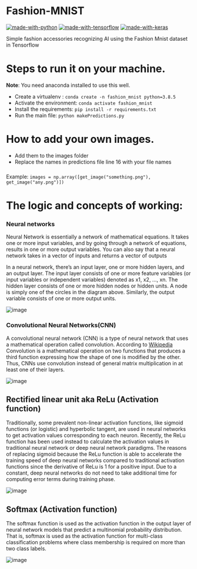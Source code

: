 # Fashion-MNIST

[![made-with-python](https://camo.githubusercontent.com/a71f1a20d58a3506dd5f32dcb31461bd5102a0bd33dbf49db9195c589eaca8d7/68747470733a2f2f696d672e736869656c64732e696f2f62616467652f707974686f6e2532302d2532333134333534432e7376673f267374796c653d666f722d7468652d6261646765266c6f676f3d707974686f6e266c6f676f436f6c6f723d7768697465)](https://www.python.org/) [![made-with-tensorflow](https://camo.githubusercontent.com/4058e4719e56be216f2464f47def2f62540a0775acfde94a782f4e1aa9607db7/68747470733a2f2f696d672e736869656c64732e696f2f62616467652f54656e736f72466c6f772532302d2532334646364630302e7376673f267374796c653d666f722d7468652d6261646765266c6f676f3d54656e736f72466c6f77266c6f676f436f6c6f723d7768697465)](https://www.tensorflow.org/) [![made-with-keras](https://camo.githubusercontent.com/6282c49f57e9f0ba6b0229225455adc37632dd160625673f1faa03604a0ac42d/68747470733a2f2f696d672e736869656c64732e696f2f62616467652f4b657261732532302d2532334430303030302e7376673f267374796c653d666f722d7468652d6261646765266c6f676f3d4b65726173266c6f676f436f6c6f723d7768697465)](https://keras.io/)




Simple fashion accessories recognizing AI using the Fashion Mnist dataset in Tensorflow

# Steps to run it on your machine.
**Note**: You need anaconda installed to use this well.

- Create a virtualenv : `conda create -n fashion_mnist python=3.8.5`
- Activate the environment: `conda activate fashion_mnist`
- Install the requirements: `pip install -r requirements.txt`
- Run the main file: `python makePredictions.py`

# How to add your own images.
- Add them to the images folder 
- Replace the names in predictions file line 16 with your file names
###
Example: `images = np.array([get_image("something.png"), get_image("any.png")])`

# The logic and concepts of working:

### Neural networks

Neural Network is essentially a network of mathematical equations. It takes one or more input variables, and by going through a network of equations, results in one or more output variables. You can also say that a neural network takes in a vector of inputs and returns a vector of outputs

In a neural network, there’s an input layer, one or more hidden layers, and an output layer. The input layer consists of one or more feature variables (or input variables or independent variables) denoted as x1, x2, …, xn. The hidden layer consists of one or more hidden nodes or hidden units. A node is simply one of the circles in the diagram above. Similarly, the output variable consists of one or more output units.

![image](https://miro.medium.com/max/375/1*sTmVItSxeU8nwNfWIuZcqw.png)

### Convolutional Neural Networks(CNN)

A convolutional neural network (CNN) is a type of neural network that uses a mathematical operation called convolution.
According to [Wikipedia](https://en.wikipedia.org/wiki/Convolution) Convolution is a mathematical operation on two functions that produces a third function expressing how the shape of one is modified by the other. Thus, CNNs use convolution instead of general matrix multiplication in at least one of their layers.

![image](https://www.researchgate.net/profile/Anjith_George2/publication/303303279/figure/download/fig2/AS:362970388418561@1463550292107/Architecture-of-the-CNN-used.png)

## Rectified linear unit aka ReLu (Activation function)

Traditionally, some prevalent non-linear activation functions, like sigmoid functions (or logistic) and hyperbolic tangent, are used in neural networks to get activation values corresponding to each neuron. Recently, the ReLu function has been used instead to calculate the activation values in traditional neural network or deep neural network paradigms. The reasons of replacing sigmoid because the ReLu function is able to accelerate the training speed of deep neural networks compared to traditional activation functions since the derivative of ReLu is 1 for a positive input. Due to a constant, deep neural networks do not need to take additional time for computing error terms during training phase.

![image](https://ailephant.com/wp-content/uploads/2018/08/ReLU-function-graph-300x234.png)

## Softmax (Activation function)

The softmax function is used as the activation function in the output layer of neural network models that predict a multinomial probability distribution. That is, softmax is used as the activation function for multi-class classification problems where class membership is required on more than two class labels.

![image](https://th.bing.com/th/id/R1cc898b08e1abb1fc9d3494b19a28595?rik=lxbci3%2bOLVTF4g&riu=http%3a%2f%2f1.bp.blogspot.com%2f_Tndn7IbKcao%2fSyu0vkRlGtI%2fAAAAAAAAAIk%2fTQ-K2fOr9w0%2fs400%2fSigmoidPlot1.png&ehk=%2b3e3aUWb19M3iolTWTGaLwOeAQCrIOa97BLTuavF%2bwg%3d&risl=&pid=ImgRaw)
